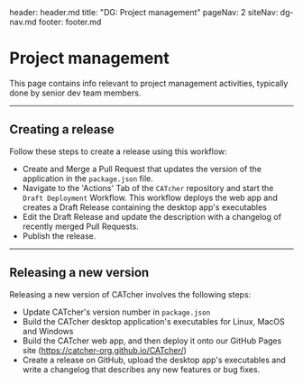 <frontmatter>
  header: header.md
  title: "DG: Project management"
  pageNav: 2
  siteNav: dg-nav.md
  footer: footer.md
</frontmatter>

# Project management

This page contains info relevant to project management activities, typically done by senior dev team members.

-------------------------------------------------------------------------------------

## Creating a release

Follow these steps to create a release using this workflow:
- Create and Merge a Pull Request that updates the version of the application in the `package.json` file.
- Navigate to the 'Actions' Tab of the `CATcher` repository and start the `Draft Deployment` Workflow. This workflow deploys the web app and creates a Draft Release containing the desktop app's executables
- Edit the Draft Release and update the description with a changelog of recently merged Pull Requests.
- Publish the release.

-------------------------------------------------------------------------------------

## Releasing a new version

Releasing a new version of CATcher involves the following steps:
- Update CATcher's version number in `package.json`
- Build the CATcher desktop application's executables for Linux, MacOS and Windows
- Build the CATcher web app, and then deploy it onto our GitHub Pages site (https://catcher-org.github.io/CATcher/)
- Create a release on GitHub, upload the desktop app's executables and write a changelog that describes any new features or bug fixes.
